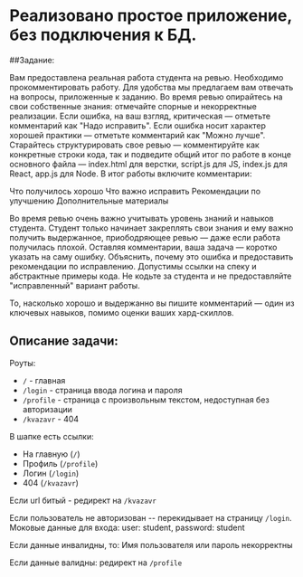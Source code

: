 # Реализовано простое приложение, без подключения к БД.

##Задание:

Вам предоставлена реальная работа студента на ревью.
Необходимо прокомментировать работу. Для удобства мы предлагаем вам отвечать на
вопросы, приложенные к заданию.
Во время ревью опирайтесь на свои собственные знания: отмечайте спорные и
некорректные реализации. Если ошибка, на ваш взгляд, критическая — отметьте
комментарий как "Надо исправить". Если ошибка носит характер хорошей практики —
отметьте комментарий как "Можно лучше".
Старайтесь структурировать свое ревью — комментируйте как конкретные строки кода, так
и подведите общий итог по работе в конце основного файла — index.html для верстки, script.js
для JS, index.js для React, app.js для Node. В итог работы включите комментарии:

Что получилось хорошо
Что важно исправить
Рекомендации по улучшению
Дополнительные материалы

Во время ревью очень важно учитывать уровень знаний и навыков студента. Студент только
начинает закреплять свои знания и ему важно получить выдержанное, приободряющее
ревью — даже если работа получилась плохой.
Оставляя комментарии, ваша задача — коротко указать на саму ошибку. Объяснить, почему
это ошибка и предоставить рекомендации по исправлению. Допустимы ссылки на спеку и
абстрактные примеры кода. Не кодьте за студента и не предоставляйте "исправленный"
вариант работы.

То, насколько хорошо и выдержанно вы пишите комментарий — один из ключевых
навыков, помимо оценки ваших хард-скиллов.

## Описание задачи:
Роуты:
+ `/` - главная
+ `/login` - страница ввода логина и пароля
+ `/profile` - страница с произвольным текстом, недоступная без авторизации
+ `/kvazavr` - 404

В шапке есть ссылки:

+ На главную (`/`)
+ Профиль (`/profile`)
+ Логин (`/login`)
+ 404 (`/kvazavr`)

Если url битый - редирект на `/kvazavr`

Если пользователь не авторизован -- перекидывает на страницу `/login`.
Моковые данные для входа: user: student, password: student

Если данные инвалидны, то:
Имя пользователя или пароль некорректны

Если данные валидны: редирект на `/profile`

